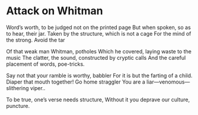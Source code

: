 Attack on Whitman
==
Word’s worth, to be judged not on the printed page
But when spoken, so as to hear, their jar.
Taken by the structure, which is not a cage
For the mind of the strong. Avoid the tar

Of that weak man Whitman, potholes
Which he covered, laying waste to the music
The clatter, the sound, constructed by cryptic calls
And the careful placement of words, poe-tricks.

Say not that your ramble is worthy, babbler
For it is but the farting of a child. Diaper
that mouth together! Go home straggler
You are a liar—venomous—slithering viper..

To be true, one’s verse needs structure,
Without it you deprave our culture, puncture.
